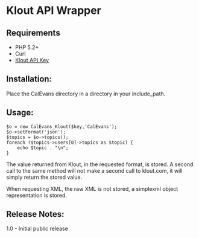 Klout API Wrapper
=================

Requirements
------------
* PHP 5.2+
* Curl
* [Klout API Key](http://developer.klout.com/member/register)

Installation:
-------------
Place the CalEvans directory in a directory in your include_path.


Usage:
------
    $o = new CalEvans_Klout($key,'CalEvans');
    $o->setFormat('json');
    $topics = $o->topics();
    foreach ($topics->users[0]->topics as $topic) {
        echo $topic . "\n";
    }

The value returned from Klout, in the requested format, is stored. A second call
to the same method will not make a second call to klout.com, it will simply
return the stored value.

When requesting XML, the raw XML is not stored, a simplexml object
representation is stored.

Release Notes:
--------------
1.0 - Initial public release